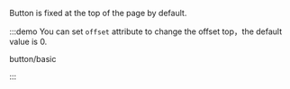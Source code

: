 Button is fixed at the top of the page by default.

:::demo You can set `offset` attribute to change the offset top，the default value is 0.

button/basic

:::
